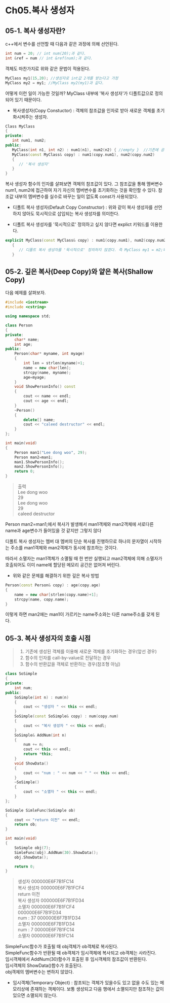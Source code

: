 Ch05.복사 생성자
===============
05-1. 복사 생성자란?
---------------
c++에서 변수를 선언할 때 다음과 같은 과정에 의해 선언된다.
```c++
int num = 20; // int num(20);과 같다.
int &ref = num // int &ref(num);과 같다.
```
객체도 마찬가지로 위와 같은 문법이 적용된다.
```c++
MyClass my1(15,20); //생성자로 int값 2개를 받는다고 가정
MyClass my2 = my1; //MyClass my2(my1)과 같다.
```
어떻게 이런 일이 가능한 것일까?
   MyClass 내부에 '복사 생성자'가 디폴트값으로 정의되어 있기 때문이다.
- 복사생성자(Copy Constuctor) : 객체의 참조값을 인자로 받아 새로운 객체를 초기화시켜주는 생성자.
```c++
Class MyClass
{
private:
   int num1, num2;
public:
   MyClass(int n1, int n2) : num1(n1), num2(n2) { //empty }  //기존에 공부한 '생성자'
   MyClass(const MyClass& copy) : num1(copy.num1), num2(copy.num2)
   {
      // '복사 생성자'
   }
}
```
복사 생성자 함수의 인자를 살펴보면 객체의 참조값이 있다.
   그 참조값을 통해 멤버변수 num1, num2에 접근하여 자기 자신의 멤버변수를 초기화하는 것을 확인할 수 있다.
   참조값 내부의 멤버변수를 실수로 바꾸는 일이 없도록 const가 사용되었다.
- 디폴트 복사 생성자(Default Copy Constructor) : 위와 같이 복사 생성자를 선언하지 않아도 묵시적으로 삽입되는 복사 생성자를 의미한다.
* 디폴트 복사 생성자를 '묵시적으로' 정의하고 싶지 않다면 explict 키워드를 이용한다.
```c++
explicit MyClass(const MyClass& copy) : num1(copy.num1), num2(copy.num2)
   {
      // 디폴트 복사 생성자를 '묵시적으로' 정의하지 않겠다. 즉 MyClass my1 = m2;와 같은 문법을 인정하지 않겠다!
   }
```
   
05-2. 깊은 복사(Deep Copy)와 얕은 복사(Shallow Copy)
-------------
다음 예제를 살펴보자.
```c++
#include <iostream>
#include <cstring>

using namespace std;

class Person
{
private:
    char* name;
    int age;
public:
    Person(char* myname, int myage)
    {
        int len = strlen(myname)+1;
        name = new char[len];
        strcpy(name, myname);
        age=myage;
    }
    void ShowPersonInfo() const
    {
        cout << name << endl;
        cout << age << endl;
    }
    ~Person()
    {
        delete[] name;
        cout << "caleed destructor" << endl;
    }
};

int main(void)
{
    Person man1("Lee dong woo", 29);
    Person man2=man1;
    man1.ShowPersonInfo();
    man2.ShowPersonInfo();
    return 0;
}
```
>출력  <br/> Lee dong woo <br/> 29 <br/>Lee dong woo <br/>29<br/>caleed destructor

Person man2=man1;에서 복사가 발생해서 man1객체와 man2객체에 서로다른 name과 age변수가 들어있을 것 같지만 그렇지 않다

디폴트 복사 생성자는 멤버 대 멤버의 단순 복사를 진행하므로 하나의 문자열이 시작하는 주소를 man1객체와 man2객체가 동시에 참조하는 것이다.

따라서 소멸자는 man1객체가 소멸될 때 한 번만 실행되고 man2객체에 의해 소멸자가 호출되어도 이미 name에 할당된 메모리 공간은 없어져 버린다.

- 위와 같은 문제를 해결하기 위한 깊은 복사 방법
```c++
Person(const Person& copy) : age(copy.age)
{
    name = new char[strlen(copy.name)+1];
    strcpy(name, copy.name);
}
```
이렇게 하면 man2에는 man1이 가르키는 name주소와는 다른 name주소를 갖게 된다.


05-3. 복사 생성자의 호출 시점
-------------------
>1. 기존에 생성된 객체를 이용해 새로운 객체를 초기화하는 경우(앞선 경우)
> 2. 함수의 인자를 call-by-value로 전달하는 경우
> 3. 함수의 반환값을 객체로 반환하는 경우(참조형 아님)

```c++
class SoSimple
{
private:
	int num;
public:
	SoSimple(int n) : num(n)
	{
		cout << "생성자 " << this << endl;
	}
	SoSimple(const SoSimple& copy) : num(copy.num)
	{
		cout << "복사 생성자 " << this << endl;
	}
	SoSimple& AddNum(int n)
	{
		num += n;
		cout << this << endl;
		return *this;
	}
	void ShowData()
	{
		cout << "num : " << num << " " << this << endl;
	}
	~SoSimple()
	{
		cout << "소멸자 " << this << endl;
	}
};

SoSimple SimleFunc(SoSimple ob)
{
	cout << "return 이전" << endl;
	return ob;
}

int main(void)
{
	SoSimple obj(7);
	SimleFunc(obj).AddNum(30).ShowData();
	obj.ShowData();

	return 0;
}
```
>생성자 000000E6F7B1FC14<br/>복사 생성자 000000E6F7B1FCF4<br/>return 이전<br/>복사 생성자 000000E6F7B1FD34<br/>소멸자 000000E6F7B1FCF4<br/>000000E6F7B1FD34<br/>num : 37 000000E6F7B1FD34<br/>소멸자 000000E6F7B1FD34<br/>num : 7 00000E6F7B1FC14<br/>소멸자 000000E6F7B1FC14

SimpleFunc함수가 호출될 때 obj객체가 ob객체로 복사된다.<br/>
SimpleFunc함수가 반환될 때 ob객체가 임시객체에 복사되고 ob객체는 사라진다.<br/>
임시객체에서 AddNum(30)함수가 호출된 후 임시객체의 참조값이 반환된다.<br/>
임시객체의 ShowData()함수가 호출된다.<br/>
obj객체의 멤버변수는 변하지 않았다.<br/>

- 임시객체(Temporary Object) : 참조되는 객체가 있을수도 있고 없을 수도 있는 메모리상에 존재하는 객체이다. 보통 생성되고 다음 행에서 소멸되지만 참조하는 값이 있으면 소멸되지 않는다.



